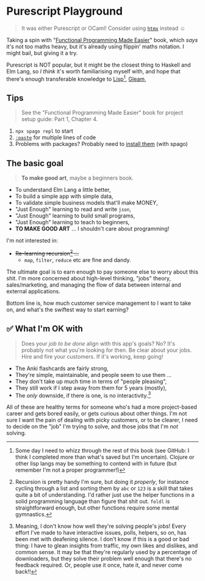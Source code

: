 # Purescript Playground

> It was either Purescript or OCaml!
> Consider using [`htmx`](https://www.youtube.com/watch?v=3nSDA0Nd_0I) instead ☺️

Taking a spin with "[Functional Programming Made Easier](https://discourse.purescript.org/t/new-purescript-book-functional-programming-made-easier/2390/11)" book, which _says_ it's not too maths heavy, but it's already using flippin' maths notation. I might bail, but giving it a try.

Purescript is NOT popular, but it might be the closest thing to Haskell and Elm Lang, so _I think_ it's worth familiarising myself with, and hope that there's enough transferable knowledge to [Lisp](https://htdp.org/2024-8-20/Book/part_two.html)[^1], [Gleam](https://gleam.run/),

## Tips

> See the "Functional Programming Made Easier" book for project setup guide: Part 1, Chapter 4.

1. `npx spago repl` to start
2. [`:paste`](https://stackoverflow.com/questions/60594693/purescript-how-to-define-function-signature-in-repl) for multiple lines of code
3. Problems with packages? Probably need to [install them](https://stackoverflow.com/questions/31929406/unknown-module-data-list-in-psci#comment121794172_32004727) (with spago)


## The basic goal

> **To make good art**, maybe a beginners book.

- To understand Elm Lang a little better,
- To build a simple app with simple data,
- To validate simple business models that'll make MONEY,
- "Just Enough" learning to read and write `json`,
- "Just Enough" learning to build small programs,
- "Just Enough" learning to teach to beginners,
- **TO MAKE GOOD ART** ... I shouldn't care about programming!

I'm not interested in:

- ~~Re-learning recursion[^2] ...~~
    - `map`, `filter`, `reduce` etc are fine and dandy.

The ultimate goal is to earn enough to pay someone else to worry about this shit. I'm more concerned about high-level thinking, "jobs" theory, sales/marketing, and managing the flow of data between internal and external applications.

Bottom line is, how much customer service management to I want to take on, and what's the swiftest way to start earning?

## ✅ What I'm OK with

> Does your _job to be done_ align with this app's goals?
> No? It's probably not what you're looking for then.
> Be clear about your jobs. Hire and fire your customers.
> If it's working, keep going!

- The Anki flashcards are fairly strong,
- They're simple, maintainable, and people seem to use them ...
- They don't take up much time in terms of "people pleasing",
- They still work if I step away from them for 5 years (mostly),
- The _only_ downside, if there is one, is no interactivity.[^3]

All of these are healthy terms for someone who's had a more project-based career and gets bored easily, or gets curious about other things. I'm not sure I want the pain of dealing with picky customers, or to be clearer, I need to decide on the "job" I'm trying to solve, and those jobs that I'm _not_ solving.


[^1]: Some day I need to whizz through the rest of this book (see GitHub: I think I completed more than what's saved but I'm uncertain). Clojure or other lisp langs may be something to contend with in future (but remember I'm not a proper programmer!)

[^2]: Recursion is pretty handy I'm sure, but doing it _properly_, for instance cycling through a list and sorting them by `abc` or `123` is a skill that takes quite a bit of understanding. I'd rather just use the helper functions in a solid programming language than figure that shit out. `foldl` is straightforward enough, but other functions require some mental gymnastics.

[^3]: Meaning, I don't know how well they're solving people's jobs! Every effort I've made to have interactive issues, polls, helpers, so on, has been met with deafening silence. I don't know if this is a good or bad thing: I have to glean insights from traffic, my own likes and dislikes, and common sense. It may be that they're regularly used by a percentage of downloaders, but they solve their problem well enough that there's no feedback required. Or, people use it once, hate it, and never come back!!
